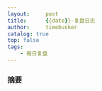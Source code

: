 ```yaml
---
layout:     post
title:      {{date}}-复盘日志
author:     timebusker
catalog: true
top: false
tags:
    - 每日复盘
---
```

### 摘要





